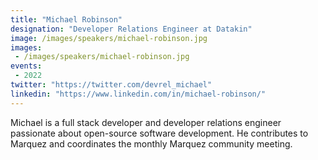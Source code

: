 ```yaml
---
title: "Michael Robinson"
designation: "Developer Relations Engineer at Datakin"
image: /images/speakers/michael-robinson.jpg
images: 
 - /images/speakers/michael-robinson.jpg
events:
 - 2022
twitter: "https://twitter.com/devrel_michael"
linkedin: "https://www.linkedin.com/in/michael-robinson/"
---
```


Michael is a full stack developer and developer relations engineer passionate about open-source software development. He contributes to Marquez and coordinates the monthly Marquez community meeting.